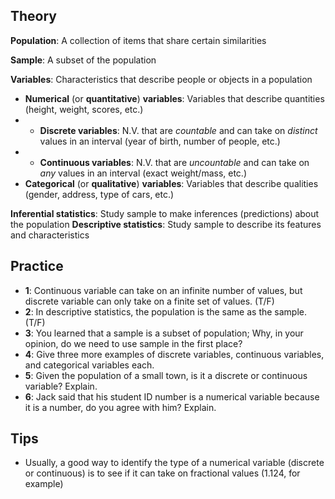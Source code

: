 ## Theory
**Population**: A collection of items that share certain similarities

**Sample**: A subset of the population

**Variables**: Characteristics that describe people or objects in a population
- **Numerical** (or **quantitative**) **variables**: Variables that describe quantities (height, weight, scores, etc.)
- - **Discrete variables**: N.V. that are *countable* and can take on *distinct* values in an interval (year of birth, number of people, etc.)
- - **Continuous variables**: N.V. that are *uncountable* and can take on *any* values in an interval (exact weight/mass, etc.)
- **Categorical** (or **qualitative**) **variables**: Variables that describe qualities (gender, address, type of cars, etc.)

**Inferential statistics**: Study sample to make inferences (predictions) about the population
**Descriptive statistics**: Study sample to describe its features and characteristics


## Practice
- **1**: Continuous variable can take on an infinite number of values, but discrete variable can only take on a finite set of values. (T/F)
- **2**: In descriptive statistics, the population is the same as the sample. (T/F)
- **3**: You learned that a sample is a subset of population; Why, in your opinion, do we need to use sample in the first place?
- **4**: Give three more examples of discrete variables, continuous variables, and categorical variables each.
- **5**: Given the population of a small town, is it a discrete or continuous variable? Explain.
- **6**: Jack said that his student ID number is a numerical variable because it is a number, do you agree with him? Explain.

## Tips
- Usually, a good way to identify the type of a numerical variable (discrete or continuous) is to see if it can take on fractional values (1.124, for example)
